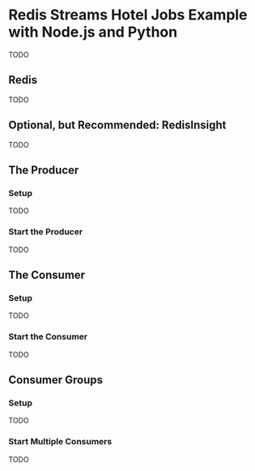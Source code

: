 # Redis Streams Hotel Jobs Example with Node.js and Python

TODO

## Redis

TODO

## Optional, but Recommended: RedisInsight

TODO

## The Producer

### Setup

TODO

### Start the Producer

TODO

## The Consumer

### Setup

TODO

### Start the Consumer

TODO

## Consumer Groups

### Setup

TODO

### Start Multiple Consumers

TODO